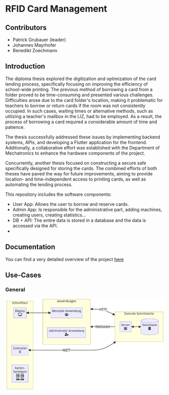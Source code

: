 # RFID Card Management

## Contributors
- Patrick Grubauer (leader)
- Johannes Mayrhofer
- Benedikt Zoechmann


## Introduction
The diploma thesis explored the digitization and optimization of the card lending process, specifically focusing on improving the efficiency of school-wide printing. The previous method of borrowing a card from a folder proved to be time-consuming and presented various challenges. Difficulties arose due to the card folder's location, making it problematic for teachers to borrow or return cards if the room was not consistently occupied. In such cases, waiting times or alternative methods, such as utilizing a teacher's mailbox in the LIZ, had to be employed. As a result, the process of borrowing a card required a considerable amount of time and patience.

The thesis successfully addressed these issues by implementing backend systems, APIs, and developing a Flutter application for the frontend. Additionally, a collaborative effort was established with the Department of Mechatronics to enhance the hardware components of the project.

Concurrently, another thesis focused on constructing a secure safe specifically designed for storing the cards. The combined efforts of both theses have paved the way for future improvements, aiming to provide location- and time-independent access to printing cards, as well as automating the lending process.

This repository includes the software components:
  - User App: Allows the user to borrow and reserve cards.
  - Admin App: Is responsible for the administrative part, adding machines, creating users, creating statistics...
  - DB + API: The entire data is stored in a database and the data is accessed via the API.
  - 
## Documentation
You can find a very detailed overview of the project [here](doc/thesis_card_storage_management_docu.pdf)

## Use-Cases
### General
![System overview](/_img/complete-system.png)




